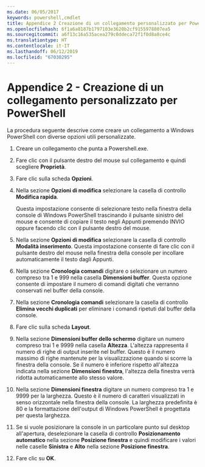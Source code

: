 ```yaml
---
ms.date: 06/05/2017
keywords: powershell,cmdlet
title: Appendice 2 Creazione di un collegamento personalizzato per PowerShell
ms.openlocfilehash: 6f1a6a8187b1797103e3620b2cf9155978807ea5
ms.sourcegitcommit: a6f13c16a535acea279c0ddeca72f1f0d8a8ce4c
ms.translationtype: HT
ms.contentlocale: it-IT
ms.lasthandoff: 06/12/2019
ms.locfileid: "67030295"
---
```

# <a name="appendix-2---creating-a-custom-powershell-shortcut"></a>Appendice 2 - Creazione di un collegamento personalizzato per PowerShell

La procedura seguente descrive come creare un collegamento a Windows PowerShell con diverse opzioni utili personalizzate.

1. Creare un collegamento che punta a Powershell.exe.

2. Fare clic con il pulsante destro del mouse sul collegamento e quindi scegliere **Proprietà**.

3. Fare clic sulla scheda **Opzioni**.

4. Nella sezione **Opzioni di modifica** selezionare la casella di controllo **Modifica rapida**.

    Questa impostazione consente di selezionare testo nella finestra della console di Windows PowerShell trascinando il pulsante sinistro del mouse e consente di copiare il testo negli Appunti premendo INVIO oppure facendo clic con il pulsante destro del mouse.

5. Nella sezione **Opzioni di modifica** selezionare la casella di controllo **Modalità inserimento**. Questa impostazione consente di fare clic con il pulsante destro del mouse nella finestra della console per incollare automaticamente il testo dagli Appunti.

6. Nella sezione **Cronologia comandi** digitare o selezionare un numero compreso tra 1 e 999 nella casella **Dimensioni buffer**. Questa opzione consente di impostare il numero di comandi digitati che verranno conservati nel buffer della console.

7. Nella sezione **Cronologia comandi** selezionare la casella di controllo **Elimina vecchi duplicati** per eliminare i comandi ripetuti dal buffer della console.

8. Fare clic sulla scheda **Layout**.

9. Nella sezione **Dimensioni buffer dello schermo** digitare un numero compreso trai 1 e 9999 nella casella **Altezza**. L'altezza rappresenta il numero di righe di output inserite nel buffer. Questo è il numero massimo di righe mantenute per la visualizzazione quando si scorre la finestra della console. Se il numero è inferiore rispetto all'altezza indicata nella sezione **Dimensioni finestra**, l'altezza della finestra verrà ridotta automaticamente allo stesso valore.

10. Nella sezione **Dimensioni finestra** digitare un numero compreso tra 1 e 9999 per la larghezza. Questo è il numero di caratteri visualizzati in senso orizzontale nella finestra della console. La larghezza predefinita è 80 e la formattazione dell'output di Windows PowerShell è progettata per questa larghezza.

11. Se si vuole posizionare la console in un particolare punto sul desktop all'apertura, deselezionare la casella di controllo **Posizionamento automatico** nella sezione **Posizione finestra** e quindi modificare i valori nelle caselle **Sinistra** e **Alto** nella sezione **Posizione finestra**.

12. Fare clic su **OK**.
